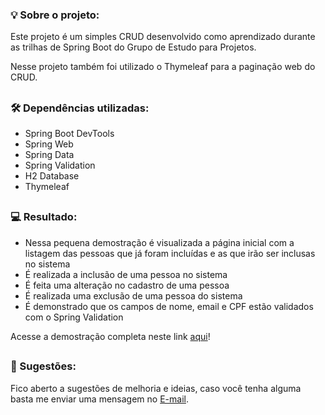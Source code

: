 ### 💡 Sobre o projeto:

Este projeto é um simples CRUD desenvolvido como aprendizado durante as trilhas de Spring Boot do Grupo de Estudo para Projetos.

Nesse projeto também foi utilizado o Thymeleaf para a paginação web do CRUD.

##

### 🛠 Dependências utilizadas:

- Spring Boot DevTools
- Spring Web
- Spring Data
- Spring Validation
- H2 Database
- Thymeleaf

##

### 💻 Resultado:

- Nessa pequena demostração é visualizada a página inicial com a listagem das pessoas que já foram incluídas e as que irão ser inclusas no sistema
- É realizada a inclusão de uma pessoa no sistema
- É feita uma alteração no cadastro de uma pessoa
- É realizada uma exclusão de uma pessoa do sistema
- É demonstrado que os campos de nome, email e CPF estão validados com o Spring Validation

Acesse a demostração completa neste link [aqui](https://drive.google.com/file/d/19Om9ELX4wktzQCJoX7Hst1-jA9sa41fo/view?usp=drive_link)!

##

### 💬 Sugestões:

Fico aberto a sugestões de melhoria e ideias, caso você tenha alguma basta me enviar uma mensagem no [E-mail](arthurpssilva73@gmail.com).
